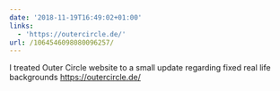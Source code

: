 ```yaml
---
date: '2018-11-19T16:49:02+01:00'
links:
  - 'https://outercircle.de/'
url: /1064546098080096257/
---
```

I treated Outer Circle website to a small update regarding fixed real life backgrounds https://outercircle.de/
